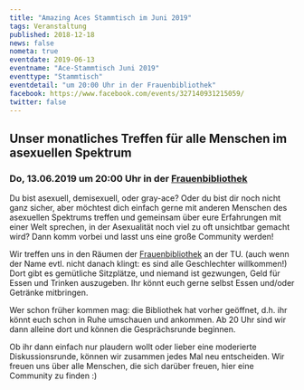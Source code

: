 ```yaml
---
title: "Amazing Aces Stammtisch im Juni 2019"
tags: Veranstaltung
published: 2018-12-18
news: false
nometa: true
eventdate: 2019-06-13
eventname: "Ace-Stammtisch Juni 2019"
eventtype: "Stammtisch"
eventdetail: "um 20:00 Uhr in der Frauenbibliothek"
facebook: https://www.facebook.com/events/327140931215059/
twitter: false
---
```


## Unser monatliches Treffen für alle Menschen im asexuellen Spektrum

### Do, 13.06.2019 um 20:00 Uhr in der [Frauenbibliothek](https://www.frauenbib-bs.de)

Du bist asexuell, demisexuell, oder gray-ace?
Oder du bist dir noch nicht ganz sicher, aber möchtest dich einfach gerne mit anderen Menschen des asexuellen Spektrums treffen und gemeinsam über eure Erfahrungen mit einer Welt sprechen, in der Asexualität noch viel zu oft unsichtbar gemacht wird?
Dann komm vorbei und lasst uns eine große Community werden!

Wir treffen uns in den Räumen der [Frauenbibliothek](https://www.frauenbib-bs.de) an der TU. (auch wenn der Name evtl. nicht danach klingt: es sind alle Geschlechter willkommen!)
Dort gibt es gemütliche Sitzplätze, und niemand ist gezwungen, Geld für Essen und Trinken auszugeben. Ihr könnt euch gerne selbst Essen und/oder Getränke mitbringen.

Wer schon früher kommen mag: die Bibliothek hat vorher geöffnet, d.h. ihr könnt euch schon in Ruhe umschauen und ankommen. Ab 20 Uhr sind wir dann alleine dort und können die Gesprächsrunde beginnen.

Ob ihr dann einfach nur plaudern wollt oder lieber eine moderierte Diskussionsrunde, können wir zusammen jedes Mal neu entscheiden. Wir freuen uns über alle Menschen, die sich darüber freuen, hier eine Community zu finden :)
